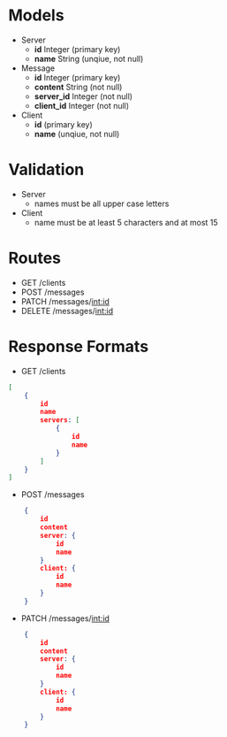 # Models

 - Server
    - **id**   Integer (primary key)
    - **name** String (unqiue, not null)
 - Message
    - **id**        Integer (primary key)
    - **content**   String (not null)
    - **server_id** Integer (not null)
    - **client_id** Integer (not null)
 - Client
    - **id**   (primary key)
    - **name** (unqiue, not null)
# Validation

  - Server
    - names must be all upper case letters
  - Client
    - name must be at least 5 characters and at most 15
# Routes

  - GET /clients
  - POST /messages
  - PATCH /messages/<int:id>
  - DELETE /messages/<int:id>
    

# Response Formats

  - GET /clients
  ```json
  [
      {
          id
          name
          servers: [
              {
                  id
                  name
              }
          ]
      }
  ]
  ```
  - POST /messages
  ```json
      {
          id
          content
          server: {
              id
              name
          }
          client: {
              id
              name
          }
      }
  ```
  - PATCH /messages/<int:id>
  ```json
      {
          id
          content
          server: {
              id
              name
          }
          client: {
              id
              name
          }
      }
  ```